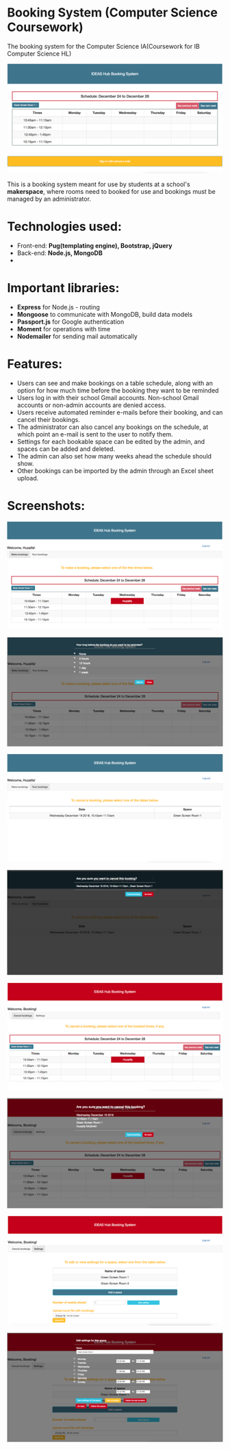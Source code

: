 # Booking System (Computer Science Coursework)

The booking system for the Computer Science IA(Coursework for IB Computer Science HL)

![alt text](https://github.com/huzaifa1712/BookingSystemImplementation/blob/master/ProductScreenshots/BookingSystem.png "Booking System")

This is a booking system meant for use by students at a school's **makerspace**, where rooms need to booked for use and bookings must be managed by an administrator.

# Technologies used:
- Front-end: **Pug(templating engine), Bootstrap, jQuery**
- Back-end: **Node.js, MongoDB**
-
# Important libraries:
- **Express** for Node.js - routing
- **Mongoose** to communicate with MongoDB, build data models
- **Passport.js** for Google authentication
- **Moment** for operations with time
- **Nodemailer** for sending mail automatically

# Features:
- Users can see and make bookings on a table schedule, along with an option for how much time before the booking they want to be reminded
- Users log in with their school Gmail accounts. Non-school Gmail accounts or non-admin accounts are denied access.
- Users receive automated reminder e-mails before their booking, and can cancel their bookings.
- The administrator can also cancel any bookings on the schedule, at which point an e-mail is sent to the user to notify them.
- Settings for each bookable space can be edited by the admin, and spaces can be added and deleted.
- The admin can also set how many weeks ahead the schedule should show.
- Other bookings can be imported by the admin through an Excel sheet upload.

# Screenshots:

![alt text](https://github.com/huzaifa1712/BookingSystemImplementation/blob/master/ProductScreenshots/AccountPage.png "Account Page")

![alt text](https://github.com/huzaifa1712/BookingSystemImplementation/blob/master/ProductScreenshots/MakeBooking.png "Make Booking")

![alt text](https://github.com/huzaifa1712/BookingSystemImplementation/blob/master/ProductScreenshots/YourBookings.png "Your Bookings")

![alt text](https://github.com/huzaifa1712/BookingSystemImplementation/blob/master/ProductScreenshots/CancelBookingUser.png "Cancel Booking User")

![alt text](https://github.com/huzaifa1712/BookingSystemImplementation/blob/master/ProductScreenshots/AdminPage.png "Admin Page")

![alt text](https://github.com/huzaifa1712/BookingSystemImplementation/blob/master/ProductScreenshots/CancelBookingAdmin.png "Cancel Booking Admin")

![alt text](https://github.com/huzaifa1712/BookingSystemImplementation/blob/master/ProductScreenshots/AdminSettings.png "Admin Settings")

![alt text](https://github.com/huzaifa1712/BookingSystemImplementation/blob/master/ProductScreenshots/EditSettings.png "Edit Settings")
